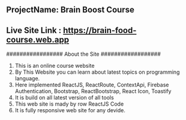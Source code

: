 ## ProjectName: Brain Boost Course
## Live Site Link : https://brain-food-course.web.app
################# About the Site ##################
 1. This is an online course website
 2. By This Website you can learn about latest topics on  programming language.
 3. Here implemented ReactJS, ReactRoute, ContextApi, Firebase Authentication, Bootstrap, ReactBootstrap, React Icon, Toastify
 4. It is build on all latest version of all tools
 5. This web site is mady by row ReactJS Code
 6. It is fully responsive web site for any devide.
